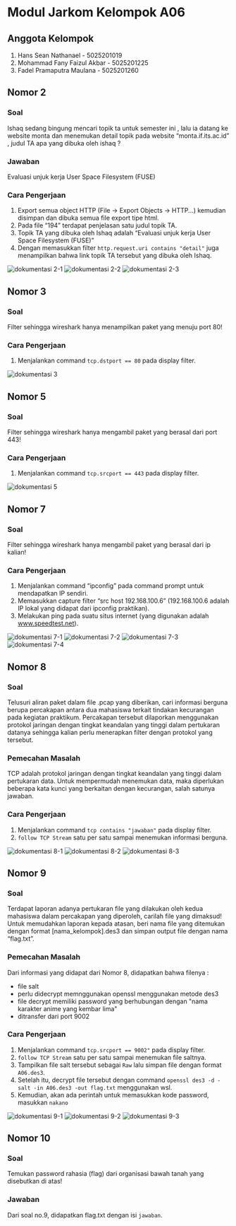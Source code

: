 # Modul Jarkom Kelompok A06

## Anggota Kelompok
1. Hans Sean Nathanael - 5025201019
2. Mohammad Fany Faizul Akbar - 5025201225
3. Fadel Pramaputra Maulana - 5025201260

## Nomor 2
### Soal
Ishaq sedang bingung mencari topik ta untuk semester ini , lalu ia datang ke website
monta dan menemukan detail topik pada website “monta.if.its.ac.id” , judul TA apa
yang dibuka oleh ishaq ?

### Jawaban
Evaluasi unjuk kerja User Space Filesystem (FUSE)

### Cara Pengerjaan
1. Export semua object HTTP (File -> Export Objects -> HTTP...) kemudian disimpan dan dibuka semua file export tipe html.
2. Pada file “194” terdapat penjelasan satu judul topik TA.
3. Topik TA yang dibuka oleh Ishaq adalah “Evaluasi unjuk kerja User Space Filesystem (FUSE)”
4. Dengan memasukkan filter ```http.request.uri contains "detail"``` juga menampilkan bahwa link topik TA tersebut yang dibuka oleh Ishaq.

![dokumentasi 2-1](image/Nomor%202/jawaban%202-2.png)
![dokumentasi 2-2](image/Nomor%202/jawaban%202-3.png)
![dokumentasi 2-3](image/Nomor%202/jawaban%202-1.png)

## Nomor 3
### Soal
Filter sehingga wireshark hanya menampilkan paket yang menuju port 80! 

### Cara Pengerjaan
1. Menjalankan command `tcp.dstport == 80` pada display filter.

![dokumentasi 3](image/Nomor%203/1.png)

## Nomor 5
### Soal
Filter sehingga wireshark hanya mengambil paket yang berasal dari port 443!

### Cara Pengerjaan
1. Menjalankan command `tcp.srcport == 443` pada display filter.

![dokumentasi 5](image/Nomor%205/1.png)

## Nomor 7
### Soal
Filter sehingga wireshark hanya mengambil paket yang berasal dari ip kalian!

### Cara Pengerjaan
1. Menjalankan command “ipconfig” pada command prompt untuk mendapatkan IP sendiri.
2. Memasukkan capture filter “src host 192.168.100.6” (192.168.100.6 adalah IP lokal yang didapat dari ipconfig praktikan).
3. Melakukan ping pada suatu situs internet (yang digunakan adalah www.speedtest.net).

![dokumentasi 7-1](image/Nomor%207/jawaban%20nomor%207-1.png)
![dokumentasi 7-2](image/Nomor%207/jawaban%20nomor%207-2.png)
![dokumentasi 7-3](image/Nomor%207/jawaban%20nomor%207-3.png)
![dokumentasi 7-4](image/Nomor%207/jawaban%20nomor%207-4.png)

## Nomor 8
### Soal
Telusuri aliran paket dalam file .pcap yang diberikan, cari informasi berguna berupa percakapan antara dua mahasiswa terkait tindakan kecurangan pada kegiatan praktikum. Percakapan tersebut dilaporkan menggunakan protokol jaringan dengan tingkat keandalan yang tinggi dalam pertukaran datanya sehingga kalian perlu menerapkan filter dengan protokol yang tersebut.

### Pemecahan Masalah
TCP adalah protokol jaringan dengan tingkat keandalan yang tinggi dalam pertukaran data. Untuk mempermudah menemukan data, maka diperlukan beberapa kata kunci yang berkaitan dengan kecurangan, salah satunya jawaban.
### Cara Pengerjaan
1. Menjalankan command `tcp contains "jawaban"` pada display filter.
2. `follow TCP Stream` satu per satu sampai menemukan informasi berguna.

![dokumentasi 8-1](image/Nomor%208/1.png)
![dokumentasi 8-2](image/Nomor%208/2.png)
![dokumentasi 8-3](image/Nomor%208/3.png)

## Nomor 9
### Soal
Terdapat laporan adanya pertukaran file yang dilakukan oleh kedua mahasiswa dalam percakapan yang diperoleh, carilah file yang dimaksud! Untuk memudahkan laporan kepada atasan, beri nama file yang ditemukan dengan format [nama_kelompok].des3 dan simpan output file dengan nama “flag.txt”.

### Pemecahan Masalah
Dari informasi yang didapat dari Nomor 8, didapatkan bahwa filenya :
- file salt
- perlu didecrypt memnggunakan openssl menggunakan metode des3
- file decrypt memiliki password yang berhubungan dengan "nama karakter anime yang kembar lima"
- ditransfer dari port 9002

### Cara Pengerjaan
1. Menjalankan command `tcp.srcport == 9002"` pada display filter.
2. `follow TCP Stream` satu per satu sampai menemukan file saltnya.
3. Tampilkan file salt tersebut sebagai `Raw` lalu simpan file dengan format `A06.des3`.
4. Setelah itu, decrypt file tersebut dengan command `openssl des3 -d -salt -in A06.des3 -out flag.txt` menggunakan wsl.
5. Kemudian, akan ada perintah untuk memasukkan kode password, masukkan `nakano`

![dokumentasi 9-1](image/Nomor%209/1.png)
![dokumentasi 9-2](image/Nomor%209/2.png)
![dokumentasi 9-3](image/Nomor%209/3.png)

## Nomor 10
### Soal
Temukan password rahasia (flag) dari organisasi bawah tanah yang disebutkan di atas!

### Jawaban
Dari soal no.9, didapatkan flag.txt dengan isi `jawaban`.
